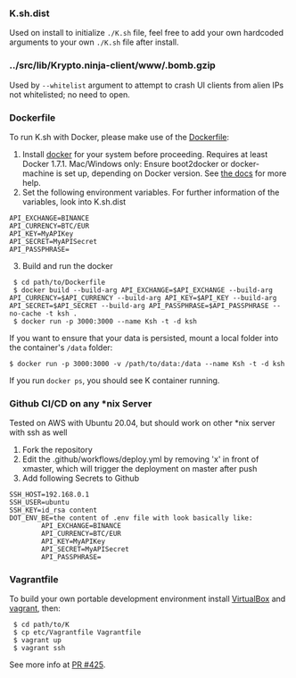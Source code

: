 ### K.sh.dist
Used on install to initialize `./K.sh` file, feel free to add your own hardcoded arguments to your own `./K.sh` file after install.

### ../src/lib/Krypto.ninja-client/www/.bomb.gzip
Used by `--whitelist` argument to attempt to crash UI clients from alien IPs not whitelisted; no need to open.

### Dockerfile
To run K.sh with Docker, please make use of the [Dockerfile](https://raw.githubusercontent.com/ctubio/Krypto-trading-bot/master/etc/Dockerfile):

1. Install [docker](https://www.docker.com/) for your system before proceeding. Requires at least Docker 1.7.1. Mac/Windows only: Ensure boot2docker or docker-machine is set up, depending on Docker version. See [the docs](https://docs.docker.com/installation/mac/) for more help.
2. Set the following environment variables. For further information of the variables, look into K.sh.dist
```
API_EXCHANGE=BINANCE
API_CURRENCY=BTC/EUR
API_KEY=MyAPIKey
API_SECRET=MyAPISecret
API_PASSPHRASE=
```
3. Build and run the docker
```
 $ cd path/to/Dockerfile
 $ docker build --build-arg API_EXCHANGE=$API_EXCHANGE --build-arg API_CURRENCY=$API_CURRENCY --build-arg API_KEY=$API_KEY --build-arg API_SECRET=$API_SECRET --build-arg API_PASSPHRASE=$API_PASSPHRASE --no-cache -t ksh .
 $ docker run -p 3000:3000 --name Ksh -t -d ksh
```
If you want to ensure that your data is persisted, mount a local folder into the container's `/data` folder:
```
$ docker run -p 3000:3000 -v /path/to/data:/data --name Ksh -t -d ksh
```

If you run `docker ps`, you should see K container running.

### Github CI/CD on any *nix Server
Tested on AWS with Ubuntu 20.04, but should work on other *nix server with ssh as well
1. Fork the repository
2. Edit the .github/workflows/deploy.yml by removing 'x' in front of xmaster, which will trigger the deployment on master after push
3. Add following Secrets to Github
```
SSH_HOST=192.168.0.1
SSH_USER=ubuntu
SSH_KEY=id_rsa content
DOT_ENV_BE=the content of .env file with look basically like:
        API_EXCHANGE=BINANCE
        API_CURRENCY=BTC/EUR
        API_KEY=MyAPIKey
        API_SECRET=MyAPISecret
        API_PASSPHRASE=
```

### Vagrantfile
To build your own portable development environment install [VirtualBox](https://www.virtualbox.org/wiki/Downloads) and [vagrant](https://www.vagrantup.com/downloads.html), then:
```
 $ cd path/to/K
 $ cp etc/Vagrantfile Vagrantfile
 $ vagrant up
 $ vagrant ssh
```
See more info at [PR #425](https://github.com/ctubio/Krypto-trading-bot/pull/425).
